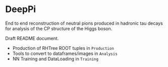 # DeepPi
End to end reconstruction of neutral pions produced in hadronic tau decays for analysis of the CP structure of the Higgs boson. 

Draft README document. 
- Production of RHTree ROOT tuples in `Production`
- Tools to convert to dataframes/images in `Analysis`
- NN Training and DataLoading in `Training`
